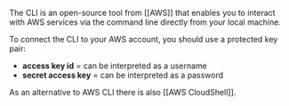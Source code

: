 The CLI is an open-source tool from [[AWS]] that enables you to interact with AWS services via the command line directly from your local machine.

To connect the CLI to your AWS account, you should use a protected key pair:
- **access key id** = can be interpreted as a username
- **secret access key** = can be interpreted as a password

As an alternative to AWS CLI there is also [[AWS CloudShell]].